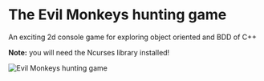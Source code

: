 # The Evil Monkeys hunting game

An exciting 2d console game for exploring object oriented and BDD of C++

__Note:__ you will need the Ncurses library installed!


![Evil Monkeys hunting game](https://raw.github.com/fuo/evil-monkeys-game-cpp/master/_docs/img/evil_monkeys.gif)